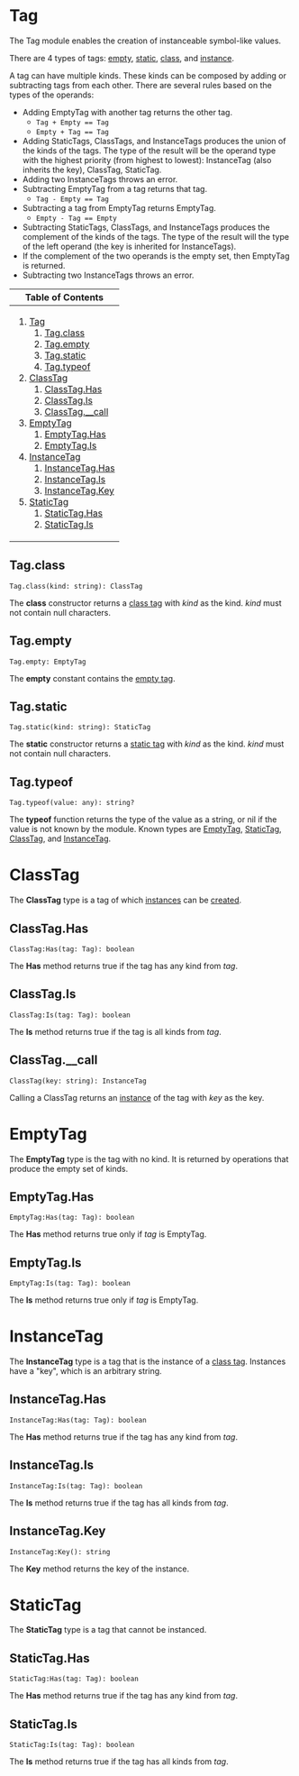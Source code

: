 # Tag
[Tag]: #user-content-tag

The Tag module enables the creation of instanceable symbol-like values.

There are 4 types of tags: [empty][EmptyTag], [static][StaticTag],
[class][ClassTag], and [instance][InstanceTag].

A tag can have multiple kinds. These kinds can be composed by adding or
subtracting tags from each other. There are several rules based on the types
of the operands:
- Adding EmptyTag with another tag returns the other tag.
    - `Tag + Empty == Tag`
    - `Empty + Tag == Tag`
- Adding StaticTags, ClassTags, and InstanceTags produces the union of the
  kinds of the tags. The type of the result will be the operand type with the
  highest priority (from highest to lowest): InstanceTag (also inherits the
  key), ClassTag, StaticTag.
- Adding two InstanceTags throws an error.
- Subtracting EmptyTag from a tag returns that tag.
    - `Tag - Empty == Tag`
- Subtracting a tag from EmptyTag returns EmptyTag.
    - `Empty - Tag == Empty`
- Subtracting StaticTags, ClassTags, and InstanceTags produces the complement
  of the kinds of the tags. The type of the result will the type of the left
  operand (the key is inherited for InstanceTags).
- If the complement of the two operands is the empty set, then EmptyTag is
  returned.
- Subtracting two InstanceTags throws an error.

<table>
<thead><tr><th>Table of Contents</th></tr></thead>
<tbody><tr><td>

1. [Tag][Tag]
	1. [Tag.class][Tag.class]
	2. [Tag.empty][Tag.empty]
	3. [Tag.static][Tag.static]
	4. [Tag.typeof][Tag.typeof]
2. [ClassTag][ClassTag]
	1. [ClassTag.Has][ClassTag.Has]
	2. [ClassTag.Is][ClassTag.Is]
	3. [ClassTag.__call][ClassTag.__call]
3. [EmptyTag][EmptyTag]
	1. [EmptyTag.Has][EmptyTag.Has]
	2. [EmptyTag.Is][EmptyTag.Is]
4. [InstanceTag][InstanceTag]
	1. [InstanceTag.Has][InstanceTag.Has]
	2. [InstanceTag.Is][InstanceTag.Is]
	3. [InstanceTag.Key][InstanceTag.Key]
5. [StaticTag][StaticTag]
	1. [StaticTag.Has][StaticTag.Has]
	2. [StaticTag.Is][StaticTag.Is]

</td></tr></tbody>
</table>

## Tag.class
[Tag.class]: #user-content-tagclass
```
Tag.class(kind: string): ClassTag
```

The **class** constructor returns a [class tag][ClassTag] with *kind* as
the kind. *kind* must not contain null characters.

## Tag.empty
[Tag.empty]: #user-content-tagempty
```
Tag.empty: EmptyTag
```

The **empty** constant contains the [empty tag][EmptyTag].

## Tag.static
[Tag.static]: #user-content-tagstatic
```
Tag.static(kind: string): StaticTag
```

The **static** constructor returns a [static tag][StaticTag] with *kind*
as the kind. *kind* must not contain null characters.

## Tag.typeof
[Tag.typeof]: #user-content-tagtypeof
```
Tag.typeof(value: any): string?
```

The **typeof** function returns the type of the value as a string, or
nil if the value is not known by the module. Known types are
[EmptyTag][EmptyTag], [StaticTag][StaticTag], [ClassTag][ClassTag], and
[InstanceTag][InstanceTag].

# ClassTag
[ClassTag]: #user-content-classtag

The **ClassTag** type is a tag of which
[instances][InstanceTag] can be [created][ClassTag.__call].

## ClassTag.Has
[ClassTag.Has]: #user-content-classtaghas
```
ClassTag:Has(tag: Tag): boolean
```

The **Has** method returns true if the tag has any kind from *tag*.

## ClassTag.Is
[ClassTag.Is]: #user-content-classtagis
```
ClassTag:Is(tag: Tag): boolean
```

The **Is** method returns true if the tag is all kinds from *tag*.

## ClassTag.__call
[ClassTag.__call]: #user-content-classtag__call
```
ClassTag(key: string): InstanceTag
```

Calling a ClassTag returns an [instance][InstanceTag] of the tag with
*key* as the key.

# EmptyTag
[EmptyTag]: #user-content-emptytag

The **EmptyTag** type is the tag with no kind. It is returned by
operations that produce the empty set of kinds.

## EmptyTag.Has
[EmptyTag.Has]: #user-content-emptytaghas
```
EmptyTag:Has(tag: Tag): boolean
```

The **Has** method returns true only if *tag* is EmptyTag.

## EmptyTag.Is
[EmptyTag.Is]: #user-content-emptytagis
```
EmptyTag:Is(tag: Tag): boolean
```

The **Is** method returns true only if *tag* is EmptyTag.

# InstanceTag
[InstanceTag]: #user-content-instancetag

The **InstanceTag** type is a tag that is the instance of a [class
tag][ClassTag]. Instances have a "key", which is an arbitrary string.

## InstanceTag.Has
[InstanceTag.Has]: #user-content-instancetaghas
```
InstanceTag:Has(tag: Tag): boolean
```

The **Has** method returns true if the tag has any kind from *tag*.

## InstanceTag.Is
[InstanceTag.Is]: #user-content-instancetagis
```
InstanceTag:Is(tag: Tag): boolean
```

The **Is** method returns true if the tag has all kinds from *tag*.

## InstanceTag.Key
[InstanceTag.Key]: #user-content-instancetagkey
```
InstanceTag:Key(): string
```

The **Key** method returns the key of the instance.

# StaticTag
[StaticTag]: #user-content-statictag

The **StaticTag** type is a tag that cannot be instanced.

## StaticTag.Has
[StaticTag.Has]: #user-content-statictaghas
```
StaticTag:Has(tag: Tag): boolean
```

The **Has** method returns true if the tag has any kind from *tag*.

## StaticTag.Is
[StaticTag.Is]: #user-content-statictagis
```
StaticTag:Is(tag: Tag): boolean
```

The **Is** method returns true if the tag has all kinds from *tag*.

